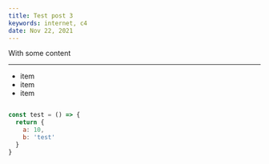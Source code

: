 ```yaml
---
title: Test post 3
keywords: internet, c4
date: Nov 22, 2021
---
```


With some content

---

* item
* item
* item

```jsx

const test = () => {
  return {
    a: 10,
    b: 'test'
  }
}

```